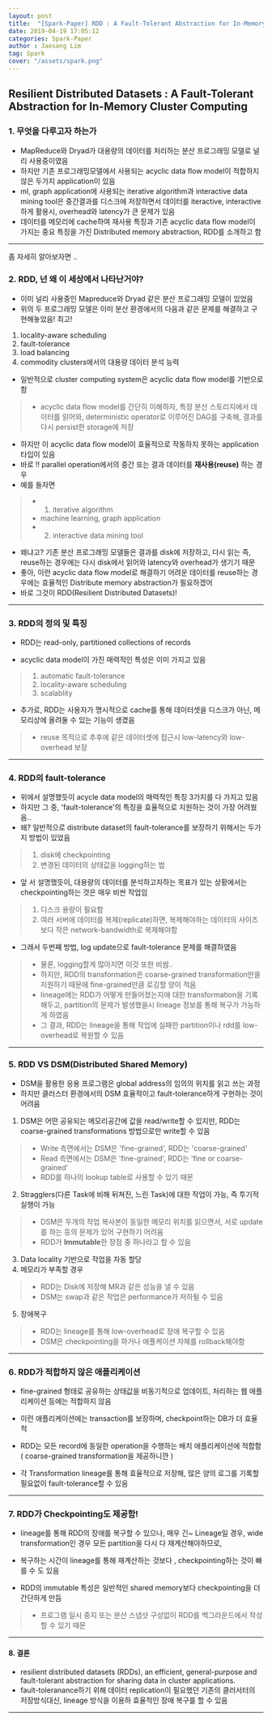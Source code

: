 ```yaml
---
layout: post
title:  "[Spark-Paper] RDD : A Fault-Tolerant Abstraction for In-Memory Cluster Computing"
date: 2019-04-19 17:05:12
categories: Spark-Paper 
author : Jaesang Lim
tag: Spark
cover: "/assets/spark.png"
---
```


## Resilient Distributed Datasets : A Fault-Tolerant Abstraction for In-Memory Cluster Computing


### 1. 무엇을 다루고자 하는가
- MapReduce와 Dryad가 대용량의 데이터를 처리하는 분산 프로그래밍 모델로 널리 사용중이였음
- 하지만 기존 프로그래밍모델에서 사용되는 acyclic data flow model이 적합하지 않은 두가지 application이 있음
- ml, graph application에 사용되는 iterative algorithm과 interactive data mining tool은 중간결과를 디스크에 저장하면서 데이터를 iteractive, interactive하게 활용시, overhead와 latency가 큰 문제가 있음
- 데이터를 메모리에 cache하여 재사용 특징과 기존 acyclic data flow model이 가지는 중요 특징을 가진 Distributed memory abstraction, RDD를 소개하고 함

---
좀 자세히 알아보자면 ..

### 2. RDD, 넌 왜 이 세상에서 나타난거야?
- 이미 널리 사용중인 Mapreduce와 Dryad 같은 분산 프로그래밍 모델이 있었음
- 위의 두 프로그래밍 모델은 이미 분산 환경에서의 다음과 같은 문제를 해결하고 구현해놓았음! 최고!
1. locality-aware scheduling
2. fault-tolerance
3. load balancing
4. commodity clusters에서의 대용량 데이터 분석 능력
- 일반적으로 cluster computing system은 acyclic data flow model를 기반으로 함
> - acyclic data flow model를 간단히 이해하자, 특정 분산 스토리지에서 데이터를 읽어와, deterministic operator로 이루어진 DAG를 구축해, 결과를 다시 persist한 storage에 저장
- 하지만 이 acyclic data flow model이 효율적으로 작동하지 못하는 application 타입이 있음
- 바로 !! parallel operation에서의 중간 또는 결과 데이터를 **재사용(reuse)** 하는 경우
- 예를 들자면 
> - 1. iterative algorithm
  > - machine learning, graph application
> - 2. interactive data mining tool

- 왜냐고? 기존 분산 프로그래밍 모델들은 결과를 disk에 저장하고, 다시 읽는 즉, reuse하는 경우에는 다시 disk에서 읽어와 latency와 overhead가 생기기 때문
- 좋아, 이런 acyclic data flow model로 해결하기 어려운 데이터를 reuse하는 경우에는 효율적인 Distribute memory abstraction가 필요하겠어
- 바로 그것이 RDD(Resilient Distributed Datasets)!

---

### 3. RDD의 정의 및 특징
- RDD는 read-only, partitioned collections of records

- acyclic data model이 가진 매력적인 특성은 이미 가지고 있음
> 1. automatic fault-tolerance
> 2. locality-aware scheduling
> 3. scalablity
- 추가로, RDD는 사용자가 명시적으로 cache를 통해 데이터셋을 디스크가 아닌, 메모리상에 올려둘 수 있는 기능이 생겼음
> - reuse 목적으로 추후에 같은 데이터셋에 접근시 low-latency와 low-overhead 보장

---

### 4. RDD의 fault-tolerance
- 위에서 설명했듯이 acycle data model의 매력적인 특징 3가지를 다 가지고 있음
- 하지만 그 중, 'fault-tolerance'의 특징을 효율적으로 지원하는 것이 가장 어려웠음..
- 왜? 일반적으로 distribute dataset의 fault-tolerance를 보장하기 위해서는 두가지 방법이 있었음
> 1. disk에 checkpointing
> 2. 변경된 데이터의 상태값을 logging하는 법

- 앞 서 설명했듯이, 대용량의 데이터를 분석하고자하는 목표가 있는 상황에서는 checkpointing하는 것은 매우 비싼 작업임
> 1. 디스크 용량이 필요함
> 2. 여러 서버에 데이터를 복제(replicate)하면, 복제해야하는 데이터의 사이즈 보다 작은 network-bandwidth로 복제해야함

- 그래서 두번째 방법, log update으로 fault-tolerance 문제를 해결하였음
> - 물론, logging할게 많아지면 이것 또한 비쌈..
> - 하지만, RDD의 transformation은 coarse-grained transformation만을 지원하기 때문에 fine-grained만큼 로깅할 양이 적음
> - lineage에는 RDD가 어떻게 만들어졌는지애 대한 transformation을 기록해두고, partition의 문제가 발생했을시 lineage 정보를 통해 복구가 가능하게 하였음
> - 그 결과, RDD는 lineage을 통해 작업에 실패한 partition이나 rdd를 low-overhead로 복원할 수 있음

---

### 5. RDD VS DSM(Distributed Shared Memory)

- DSM을 활용한 응용 프로그램은 global address의 임의의 위치를 읽고 쓰는 과정
- 하지만 클러스터 환경에서의 DSM 효율적이고 fault-tolerance하게 구현하는 것이 어려움

1. DSM은 어떤 공유되는 메모리공간에 값을 read/write할 수 있지만, RDD는 coarse-grained transformations 방법으로만 write할 수 있음
> - Write 측면에서는 DSM은 'fine-grained', RDD는 'coarse-grained'
> - Read 측면에서는 DSM은 'fine-grained', RDD는 'fine or coarse-grained'
  > - RDD를 하나의 lookup table로 사용할 수 있기 때문

2. Stragglers(다른 Task에 비해 뒤쳐진, 느린 Task)에 대한 작업이 가능, 즉 투기적 실행이 가능
> - DSM은 두개의 작업 복사본이 동일한 메모리 위치를 읽으면서, 서로 update를 하는 등의 문제가 있어 구현하기 어려움
> - RDD가 **Immutable**한 장점 중 하나라고 할 수 있음

3. Data locality 기반으로 작업을 자동 할당
4. 메모리가 부족할 경우
> - RDD는 Disk에 저장해 MR과 같은 성능을 낼 수 있음
> - DSM는 swap과 같은 작업은 performance가 저하될 수 있음

5. 장애복구
> - RDD는 lineage를 통해 low-overhead로 장애 복구할 수 있음
> - DSM은 checkpointing을 하거나 애플케이션 자체를 rollback해야함

---

### 6. RDD가 적합하지 않은 애플리케이션

- fine-grained 형태로 공유하는 상태값을 비동기적으로 업데이트, 처리하는 웹 애플리케이션 등에는 적합하지 않음
- 이런 애플리케이션에는 transaction를 보장하며, checkpoint하는 DB가 더 효율적

- RDD는 모든 record에 동일한 operation을 수행하는 배치 애플리케이션에 적합함 ( coarse-grained transformation을 제공하니깐 )
- 각 Transformation lineage를 통해 효율적으로 저장해, 많은 양의 로그를 기록할 필요없이 fault-tolerance할 수 있음

---

### 7. RDD가 Checkpointing도 제공함!

- lineage를 통해 RDD의 장애를 복구할 수 있으나, 매우 긴~ Lineage일 경우, wide transformation인 경우 모든 partition을 다시 다 재계산해야하므로,
- 복구하는 시간이 lineage를 통해 재계산하는 것보다 , checkpointing하는 것이 빠를 수 도 있음

- RDD의 immutable 특성은 일반적인 shared memory보다 checkpointing을 더 간단하게 만듬
> - 프로그램 일시 중지 또는 분산 스냅샷 구성없이 RDD를 백그라운드에서 작성할 수 있기 때문

---

#### 8. 결론
- resilient distributed datasets (RDDs), an efficient, general-purpose and fault-tolerant abstraction for sharing data in cluster applications.
- fault-toleranance하기 위해 데이터 replication이 필요했던 기존의 클러서터의 저장방식대신, lineage 방식을 이용하 효율적인 장애 복구를 할 수 있음


---
